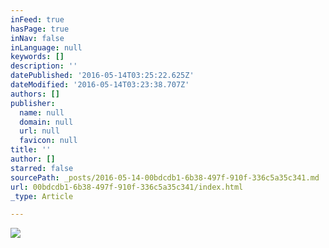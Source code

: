 ```yaml
---
inFeed: true
hasPage: true
inNav: false
inLanguage: null
keywords: []
description: ''
datePublished: '2016-05-14T03:25:22.625Z'
dateModified: '2016-05-14T03:23:38.707Z'
authors: []
publisher:
  name: null
  domain: null
  url: null
  favicon: null
title: ''
author: []
starred: false
sourcePath: _posts/2016-05-14-00bdcdb1-6b38-497f-910f-336c5a35c341.md
url: 00bdcdb1-6b38-497f-910f-336c5a35c341/index.html
_type: Article

---
```

![](https://the-grid-user-content.s3-us-west-2.amazonaws.com/0075c86b-a705-4d6f-be27-1cd9f93f1b80.jpg)